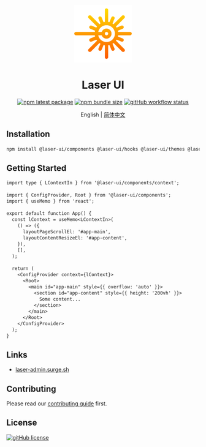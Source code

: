<p align="center">
  <a href="//laser-ui.github.io/" rel="noopener" target="_blank"><img width="150" src="apps/site/public/logo.png" alt="logo"></a>
</p>

<h1 align="center">Laser UI</h1>

<div align="center">

<!-- prettier-ignore-start -->
[![npm latest package](http://img.shields.io/npm/v/@laser-ui/components/latest.svg?style=flat-square)](https://www.npmjs.com/package/@laser-ui/components)
[![npm bundle size](https://img.shields.io/bundlephobia/minzip/@laser-ui/components?style=flat-square)](https://bundlephobia.com/package/@laser-ui/components)
[![gitHub workflow status](https://img.shields.io/github/actions/workflow/status/laser-ui/laser-ui/main.yml?branch=main&style=flat-square)](https://github.com/laser-ui/laser-ui/actions/workflows/main.yml)
<!-- prettier-ignore-end -->

</div>

<div align="center">

English | [简体中文](README.zh-CN.md)

</div>

## Installation

```bash
npm install @laser-ui/components @laser-ui/hooks @laser-ui/themes @laser-ui/utils
```

## Getting Started

```tsx
import type { LContextIn } from '@laser-ui/components/context';

import { ConfigProvider, Root } from '@laser-ui/components';
import { useMemo } from 'react';

export default function App() {
  const lContext = useMemo<LContextIn>(
    () => ({
      layoutPageScrollEl: '#app-main',
      layoutContentResizeEl: '#app-content',
    }),
    [],
  );

  return (
    <ConfigProvider context={lContext}>
      <Root>
        <main id="app-main" style={{ overflow: 'auto' }}>
          <section id="app-content" style={{ height: '200vh' }}>
            Some content...
          </section>
        </main>
      </Root>
    </ConfigProvider>
  );
}
```

## Links

- [laser-admin.surge.sh](//laser-admin.surge.sh)

## Contributing

Please read our [contributing guide](/CONTRIBUTING.md) first.

## License

[![gitHub license](https://img.shields.io/github/license/laser-ui/laser-ui?style=flat-square)](/LICENSE)
